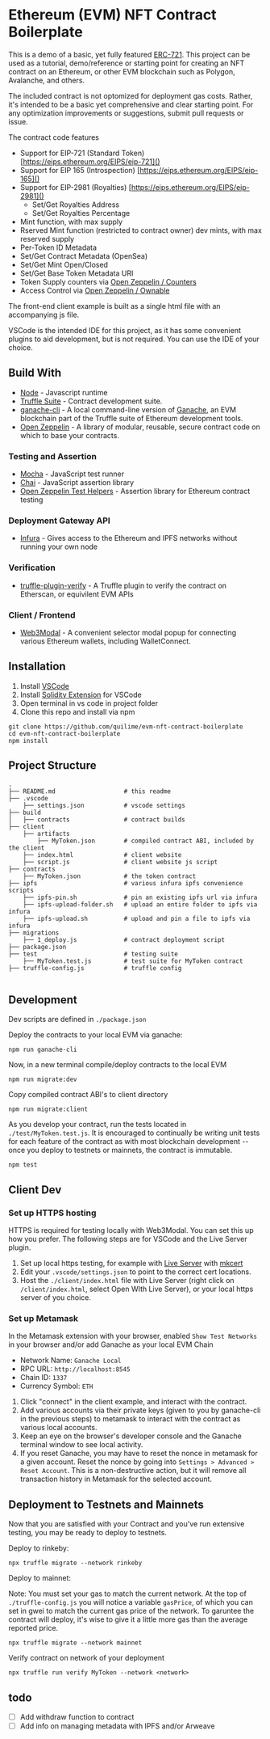 # Ethereum (EVM) NFT Contract Boilerplate

This is a demo of a basic, yet fully featured [ERC-721](https://ethereum.org/en/developers/docs/standards/tokens/erc-721/). This project can be used as a tutorial, demo/reference or starting point for creating an NFT contract on an Ethereum, or other EVM blockchain such as Polygon, Avalanche, and others.

The included contract is not optomized for deployment gas costs. Rather, it's intended to be a basic yet comprehensive and clear starting point. For any optimization improvements or suggestions, submit pull requests or issue.

The contract code features

- Support for EIP-721 (Standard Token) [https://eips.ethereum.org/EIPS/eip-721]()
- Support for EIP 165 (Introspection) [https://eips.ethereum.org/EIPS/eip-165]()
- Support for EIP-2981 (Royalties) [https://eips.ethereum.org/EIPS/eip-2981]()
    - Set/Get Royalties Address
    - Set/Get Royalties Percentage
- Mint function, with max supply
- Rserved Mint function (restricted to contract owner) dev mints, with max reserved supply
- Per-Token ID Metadata
- Set/Get Contract Metadata (OpenSea)
- Set/Get Mint Open/Closed
- Set/Get Base Token Metadata URI
- Token Supply counters via [Open Zeppelin / Counters](https://github.com/OpenZeppelin/openzeppelin-contracts/blob/master/contracts/utils/Counters.sol)
- Access Control via [Open Zeppelin / Ownable](https://github.com/OpenZeppelin/openzeppelin-contracts/blob/master/contracts/access/Ownable.sol)



The front-end client example is built as a single html file with an accompanying js file.

VSCode is the intended IDE for this project, as it has some convenient plugins to aid development, but is not required. You can use the IDE of your choice.


## Build With

- [Node](https://nodejs.org/en/) - Javascript runtime
- [Truffle Suite](https://trufflesuite.com/) - Contract development suite.
- [ganache-cli](https://www.npmjs.com/package/ganache-cli) - A local command-line version of [Ganache](https://github.com/trufflesuite/ganache), an EVM blockchain part of the Truffle suite of Ethereum development tools.
- [Open Zeppelin](https://openzeppelin.com/) - A library of modular, reusable, secure contract code on which to base your contracts.

### Testing and Assertion

- [Mocha](https://www.npmjs.com/package/mocha) - JavaScript test runner
- [Chai](https://www.npmjs.com/package/chai) - JavaScript assertion library
- [Open Zeppelin Test Helpers](https://docs.openzeppelin.com/test-helpers/0.5/) - Assertion library for Ethereum contract testing

### Deployment Gateway API

- [Infura](https://infura.io/) - Gives access to the Ethereum and IPFS networks without running your own node

### Verification

- [truffle-plugin-verify](https://www.npmjs.com/package/truffle-plugin-verify) - A Truffle plugin to verify the contract on Etherscan, or equivilent EVM APIs


### Client / Frontend

- [Web3Modal](https://github.com/Web3Modal/web3modal) - A convenient selector modal popup for connecting various Ethereum wallets, including WalletConnect.

## Installation

1. Install [VSCode](https://code.visualstudio.com/)
1. Install [Solidity Extension](https://marketplace.visualstudio.com/items?itemName=JuanBlanco.solidity) for VSCode
1. Open terminal in vs code in project folder
1. Clone this repo and install via npm
```
git clone https://github.com/quilime/evm-nft-contract-boilerplate
cd evm-nft-contract-boilerplate
npm install
```

## Project Structure
```
.
├── README.md                   # this readme
├── .vscode
    ├── settings.json           # vscode settings
├── build
│   ├── contracts               # contract builds
├── client
    ├── artifacts
        ├── MyToken.json        # compiled contract ABI, included by the client
    ├── index.html              # client website
    ├── script.js               # client website js script
├── contracts
    ├── MyToken.json            # the token contract
├── ipfs                        # various infura ipfs convenience scripts
    ├── ipfs-pin.sh             # pin an existing ipfs url via infura
    ├── ipfs-upload-folder.sh   # upload an entire folder to ipfs via infura
    ├── ipfs-upload.sh          # upload and pin a file to ipfs via infura
├── migrations
    ├── 1_deploy.js             # contract deployment script
├── package.json
├── test                        # testing suite
    ├── MyToken.test.js         # test suite for MyToken contract
├── truffle-config.js           # truffle config


```

## Development

Dev scripts are defined in `./package.json`

Deploy the contracts to your local EVM via ganache:
```
npm run ganache-cli
```

Now, in a new terminal compile/deploy contracts to the local EVM
```
npm run migrate:dev
```

Copy compiled contract ABI's to client directory
```
npm run migrate:client
```

As you develop your contract, run the tests located in `./test/MyToken.test.js`. It is encouraged to continually be writing unit tests for each feature of the contract as with most blockchain development -- once you deploy to testnets or mainnets, the contract is immutable.
```
npm test
```


## Client Dev

### Set up HTTPS hosting

HTTPS is required for testing locally with Web3Modal. You can set this up how you prefer. The following steps are for VSCode and the Live Server plugin.

1. Set up local https testing, for example with [Live Server](https://marketplace.visualstudio.com/items?itemName=ritwickdey.LiveServer) with [mkcert](https://github.com/FiloSottile/mkcert)
1. Edit your `.vscode/settings.json` to point to the correct cert locations.
1. Host the `./client/index.html` file with Live Server (right click on `/client/index.html`, select Open WIth Live Server), or your local https server of you choice.

### Set up Metamask

In the Metamask extension with your browser, enabled `Show Test Networks` in your browser and/or add Ganache as your local EVM Chain

- Network Name: `Ganache Local`
- RPC URL: `http://localhost:8545`
- Chain ID: `1337`
- Currency Symbol: `ETH`

1. Click "connect" in the client example, and interact with the contract.
1. Add various accounts via their private keys (given to you by ganache-cli in the previous steps) to metamask to interact with the contract as various local accounts.
1. Keep an eye on the browser's developer console and the Ganache terminal window to see local activity.
1. If you reset Ganache, you may have to reset the nonce in metamask for a given account. Reset the nonce by going into `Settings > Advanced > Reset Account`. This is a non-destructive action, but it will remove all transaction history in Metamask for the selected account.




## Deployment to Testnets and Mainnets

Now that you are satisfied with your Contract and you've run extensive testing, you may be ready to deploy to testnets.

Deploy to rinkeby:
```
npx truffle migrate --network rinkeby
```

Deploy to mainnet:

Note: You must set your gas to match the current network.
At the top of `./truffle-config.js` you will notice a variable `gasPrice`, of which you can set in gwei to match the current gas price of the network. To garuntee the contract will deploy, it's wise to give it a little more gas than the average reported price.
```
npx truffle migrate --network mainnet
```

Verify contract on network of your deployment
```
npx truffle run verify MyToken --network <network>
```



## todo

- [ ] Add withdraw function to contract
- [ ] Add info on managing metadata with IPFS and/or Arweave